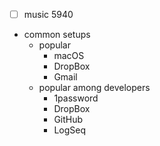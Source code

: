 - [ ] music 5940

- common setups
  - popular
    - macOS
    - DropBox
    - Gmail
  - popular among developers
    - 1password
    - DropBox
    - GitHub
    - LogSeq

